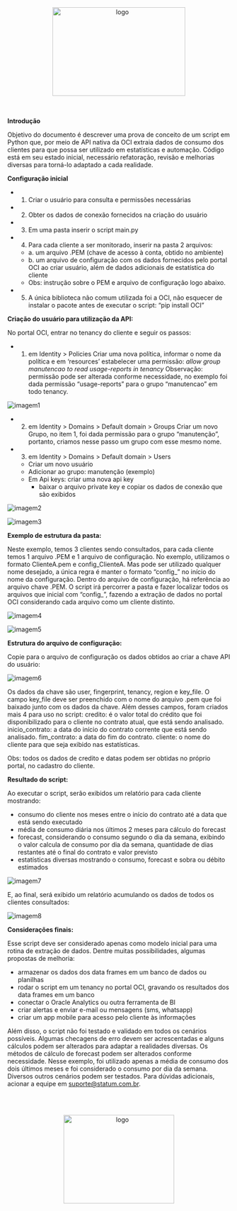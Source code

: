 <div align="center"><img src="./images/logo-statum-blue-1.png" alt="logo" width="300" height="200"></div>
</br></br>

**Introdução**

Objetivo do documento é descrever uma prova de conceito de um script em Python que, por meio de API nativa da OCI extraia dados de consumo dos clientes para que possa ser utilizado em estatísticas e automação.
Código está em seu estado inicial, necessário refatoração, revisão e melhorias diversas para torná-lo adaptado a cada realidade.


**Configuração inicial**
- 1. Criar o usuário para consulta e permissões necessárias
- 2. Obter os dados de conexão fornecidos na criação do usuário
- 3. Em uma pasta inserir o script main.py
- 4. Para cada cliente a ser monitorado, inserir na pasta 2 arquivos:
	- a. um arquivo .PEM (chave de acesso à conta, obtido no ambiente)
	- b. um arquivo de configuração com os dados fornecidos pelo portal OCI ao criar usuário, além de dados adicionais de estatística do cliente
	- Obs: instrução sobre o PEM e arquivo de configuração logo abaixo.
- 5. A única biblioteca não comum utilizada foi a OCI, não esquecer de instalar o pacote antes de executar o script: “pip install OCI”


**Criação do usuário para utilização da API:**

No portal OCI, entrar no tenancy do cliente e seguir os passos:

- 1. em Identity > Policies
Criar uma nova política, informar o nome da política e em ‘resources’ estabelecer uma permissão:
*allow group manutencao to read usage-reports in tenancy*
Observação: permissão pode ser alterada conforme necessidade, no exemplo foi dada permissão “usage-reports” para o grupo “manutencao” em todo tenancy.

![imagem1](./images/Imagem1.png)

- 2. em Identity > Domains > Default domain > Groups
Criar um novo Grupo, no item 1, foi dada permissão para o grupo “manutenção”, portanto, criamos nesse passo um grupo com esse mesmo nome.

- 3. em Identity > Domains > Default domain > Users
	- Criar um novo usuário
	- Adicionar ao grupo: manutenção (exemplo)
	- Em Api keys: criar uma nova api key
		- baixar o arquivo private key e copiar os dados de conexão que são exibidos

![imagem2](./images/Imagem2.png)

![imagem3](./images/Imagem3.png)


**Exemplo de estrutura da pasta:**

Neste exemplo, temos 3 clientes sendo consultados, para cada cliente temos 1 arquivo .PEM e 1 arquivo de configuração.
No exemplo, utilizamos o formato ClienteA.pem e config_ClienteA. Mas pode ser utilizado qualquer nome desejado, a única regra é manter o formato “config_” no início do nome da configuração. Dentro do arquivo de configuração, há referência ao arquivo chave .PEM.
O script irá percorrer a pasta e fazer localizar todos os arquivos que inicial com “config_”, fazendo a extração de dados no portal OCI considerando cada arquivo como um cliente distinto.

![imagem4](./images/Imagem4.png)

![imagem5](./images/Imagem5.png)


**Estrutura do arquivo de configuração:**

Copie para o arquivo de configuração os dados obtidos ao criar a chave API do usuário:

![imagem6](./images/Imagem6.png)	

Os dados da chave são user, fingerprint, tenancy, region e key_file.
O campo key_file deve ser preenchido com o nome do arquivo .pem que foi baixado junto com os dados da chave.
Além desses campos, foram criados mais 4 para uso no script:
credito: é o valor total do crédito que foi disponibilizado para o cliente no contrato atual, que está sendo analisado.
inicio_contrato: a data do início do contrato corrente que está sendo analisado.
fim_contrato: a data do fim do contrato.
cliente: o nome do cliente para que seja exibido nas estatísticas.

Obs: todos os dados de credito e datas podem ser obtidas no próprio portal, no cadastro do cliente.


**Resultado do script:**

Ao executar o script, serão exibidos um relatório para cada cliente mostrando:
- consumo do cliente nos meses entre o início do contrato até a data que está sendo executado
- média de consumo diária nos últimos 2 meses para cálculo do forecast
- forecast, considerando o consumo segundo o dia da semana, exibindo o valor calcula de consumo por dia da semana, quantidade de dias restantes até o final do contrato e valor previsto
- estatísticas diversas mostrando o consumo, forecast e sobra ou débito estimados

![imagem7](./images/Imagem7.png)
 
E, ao final, será exibido um relatório acumulando os dados de todos os clientes consultados:

![imagem8](./images/Imagem8.png)


**Considerações finais:**

Esse script deve ser considerado apenas como modelo inicial para uma rotina de extração de dados. Dentre muitas possibilidades, algumas propostas de melhoria:
- armazenar os dados dos data frames em um banco de dados ou planilhas
- rodar o script em um tenancy no portal OCI, gravando os resultados dos data frames em um banco
- conectar o Oracle Analytics ou outra ferramenta de BI
- criar alertas e enviar e-mail ou mensagens (sms, whatsapp)
- criar um app mobile para acesso pelo cliente às informações

Além disso, o script não foi testado e validado em todos os cenários possíveis. Algumas checagens de erro devem ser acrescentadas e alguns cálculos podem ser alterados para adaptar a realidades diversas.
Os métodos de cálculo de forecast podem ser alterados conforme necessidade. Nesse exemplo, foi utilizado apenas a média de consumo dos dois últimos meses e foi considerado o consumo por dia da semana. Diversos outros cenários podem ser testados.
Para dúvidas adicionais, acionar a equipe em suporte@statum.com.br.

</br></br>
<div align="center"><img src="./images/isotipo.png" alt="logo" width="250" height="200"></div>
